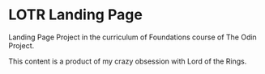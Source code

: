 # LOTR Landing Page

Landing Page Project in the curriculum of Foundations course of The Odin Project. 

This content is a product of my crazy obsession with Lord of the Rings.
